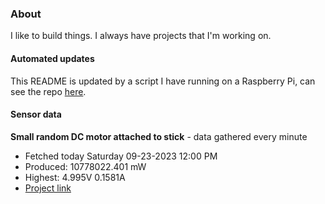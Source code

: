 ### About
I like to build things. I always have projects that I'm working on.

#### Automated updates
This README is updated by a script I have running on a Raspberry Pi, can see the repo [here](https://github.com/jdc-cunningham/raspi-git-repo-updater).

#### Sensor data


**Small random DC motor attached to stick** - data gathered every minute
- Fetched today Saturday 09-23-2023 12:00 PM
- Produced: 10778022.401 mW
- Highest: 4.995V 0.1581A
- [Project link](https://github.com/jdc-cunningham/turbine-raspi)